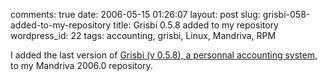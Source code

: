 comments: true
date: 2006-05-15 01:26:07
layout: post
slug: grisbi-058-added-to-my-repository
title: Grisbi 0.5.8 added to my repository
wordpress_id: 22
tags: accounting, grisbi, Linux, Mandriva, RPM

I added the last version of [Grisbi (v 0.5.8), a personnal accounting system](http://www.grisbi.org), to my Mandriva 2006.0 repository.
